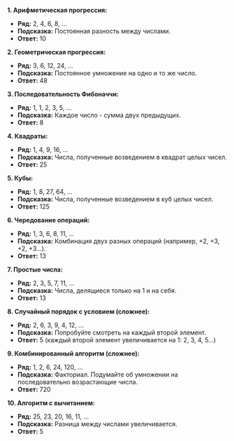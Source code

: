
**1. Арифметическая прогрессия:**

*   **Ряд:** 2, 4, 6, 8, ...
*   **Подсказка:** Постоянная разность между числами.
*   **Ответ:** 10

**2. Геометрическая прогрессия:**

*   **Ряд:** 3, 6, 12, 24, ...
*   **Подсказка:** Постоянное умножение на одно и то же число.
*   **Ответ:** 48

**3. Последовательность Фибоначчи:**

*   **Ряд:** 1, 1, 2, 3, 5, ...
*   **Подсказка:** Каждое число - сумма двух предыдущих.
*   **Ответ:** 8

**4. Квадраты:**

*   **Ряд:** 1, 4, 9, 16, ...
*   **Подсказка:** Числа, полученные возведением в квадрат целых чисел.
*   **Ответ:** 25

**5. Кубы:**

*   **Ряд:** 1, 8, 27, 64, ...
*   **Подсказка:** Числа, полученные возведением в куб целых чисел.
*   **Ответ:** 125

**6. Чередование операций:**

*   **Ряд:** 1, 3, 6, 8, 11, ...
*   **Подсказка:** Комбинация двух разных операций (например, +2, +3, +2, +3...).
*   **Ответ:** 13

**7. Простые числа:**

*   **Ряд:** 2, 3, 5, 7, 11, ...
*   **Подсказка:** Числа, делящиеся только на 1 и на себя.
*   **Ответ:** 13

**8. Случайный порядок с условием (сложнее):**

*   **Ряд:** 2, 6, 3, 9, 4, 12, ...
*   **Подсказка:** Попробуйте смотреть на каждый второй элемент.
*   **Ответ:** 5 (каждый второй элемент увеличивается на 1: 2, 3, 4, 5...)

**9.  Комбинированный алгоритм (сложнее):**

*   **Ряд:** 1, 2, 6, 24, 120, ...
*   **Подсказка:** Факториал.  Подумайте об умножении на последовательно возрастающие числа.
*   **Ответ:** 720

**10.  Алгоритм с вычитанием:**

*   **Ряд:** 25, 23, 20, 16, 11, ...
*   **Подсказка:** Разница между числами увеличивается.
*   **Ответ:** 5

